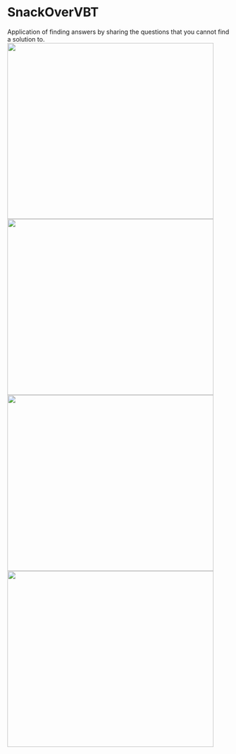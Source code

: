 # SnackOverVBT
Application of finding answers by sharing the questions that you cannot find a solution to.
<img src="https://user-images.githubusercontent.com/57248151/170472257-f99bda82-ec4e-4db4-ae32-457bdb3415bc.png" width="468" height="400">
<img src="https://user-images.githubusercontent.com/57248151/170472239-355b9856-8e27-434b-9089-b74eb18d3217.png" width="468" height="400">
<img src="https://user-images.githubusercontent.com/57248151/170472246-9765f848-ca0d-427f-bfef-fc0091f588d1.png" width="468" height="400">
<img src="https://user-images.githubusercontent.com/57248151/170472250-7c406104-d54a-4513-8fbe-d1ace7258390.png" width="468" height="400">

